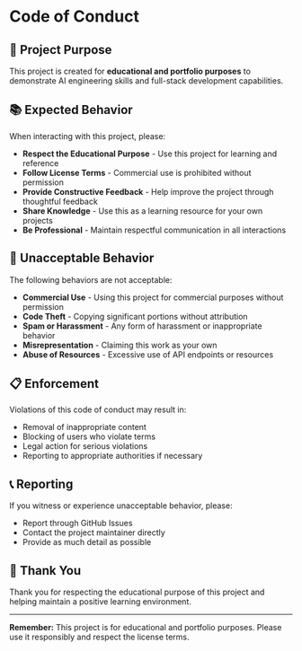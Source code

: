 # Code of Conduct

## 🎯 **Project Purpose**

This project is created for **educational and portfolio purposes** to demonstrate AI engineering skills and full-stack development capabilities.

## 📚 **Expected Behavior**

When interacting with this project, please:

- **Respect the Educational Purpose** - Use this project for learning and reference
- **Follow License Terms** - Commercial use is prohibited without permission
- **Provide Constructive Feedback** - Help improve the project through thoughtful feedback
- **Share Knowledge** - Use this as a learning resource for your own projects
- **Be Professional** - Maintain respectful communication in all interactions

## 🚫 **Unacceptable Behavior**

The following behaviors are not acceptable:

- **Commercial Use** - Using this project for commercial purposes without permission
- **Code Theft** - Copying significant portions without attribution
- **Spam or Harassment** - Any form of harassment or inappropriate behavior
- **Misrepresentation** - Claiming this work as your own
- **Abuse of Resources** - Excessive use of API endpoints or resources

## 📋 **Enforcement**

Violations of this code of conduct may result in:

- Removal of inappropriate content
- Blocking of users who violate terms
- Legal action for serious violations
- Reporting to appropriate authorities if necessary

## 📞 **Reporting**

If you witness or experience unacceptable behavior, please:

- Report through GitHub Issues
- Contact the project maintainer directly
- Provide as much detail as possible

## 🙏 **Thank You**

Thank you for respecting the educational purpose of this project and helping maintain a positive learning environment.

---

**Remember:** This project is for educational and portfolio purposes. Please use it responsibly and respect the license terms.
